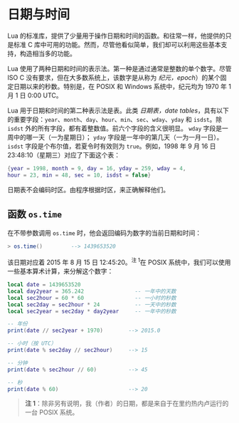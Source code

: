# 日期与时间

Lua 的标准库，提供了少量用于操作日期和时间的函数。和往常一样，他提供的只是标准 C 库中可用的功能。然而，尽管他看似简单，我们却可以利用这些基本支持，构造相当多的功能。

Lua 使用了两种日期和时间的表示法。第一种是通过通常是整数的单个数字。尽管 ISO C 没有要求，但在大多数系统上，该数字是从称为 *纪元，epoch*）的某个固定日期以来的秒数。特别是，在 POSIX 和 Windows 系统中，纪元均为 1970 年 1 月 1 日 0:00 UTC。

Lua 用于日期和时间的第二种表示法是表。此类 *日期表，date tables*，具有以下的重要字段：`year`、`month`、`day`、`hour`、`min`、`sec`、`wday`、`yday` 和 `isdst`。除 `isdst` 外的所有字段，都有着整数值。前六个字段的含义很明显。 `wday` 字段是一周中的哪一天（一为星期日）； `yday` 字段是一年中的第几天（一为一月一日）。`isdst` 字段是个布尔值，若夏令时有效则为 `true`。例如，1998 年 9 月 16 日 23:48:10（星期三）对应了下面这个表：

```lua
{year = 1998, month = 9, day = 16, yday = 259, wday = 4,
hour = 23, min = 48, sec = 10, isdst = false}
```

日期表不会编码时区。由程序根据时区，来正确解释他们。


## 函数 `os.time`

在不带参数调用 `os.time` 时，他会返回编码为数字的当前日期和时间：

```lua
> os.time()         --> 1439653520
```

该日期对应着 2015 年 8 月 15 日 12:45:20。<sup>注 1</sup>在 POSIX 系统中，我们可以使用一些基本算术计算，来分解这个数字：

```lua
local date = 1439653520
local day2year = 365.242                -- 一年中的天数
local sec2hour = 60 * 60                -- 一小时的秒数
local sec2day = sec2hour * 24           -- 一天中的秒数
local sec2year = sec2day * day2year     -- 一年中的秒数

-- 年份
print(date // sec2year + 1970)        --> 2015.0

-- 小时（按 UTC）
print(date % sec2day // sec2hour)     --> 15

-- 分钟
print(date % sec2hour // 60)          --> 45

-- 秒
print(date % 60)                      --> 20
```

> **注 1**：除非另有说明，我（作者）的日期，都是来自于在里约热内卢运行的一台 POSIX 系统。
